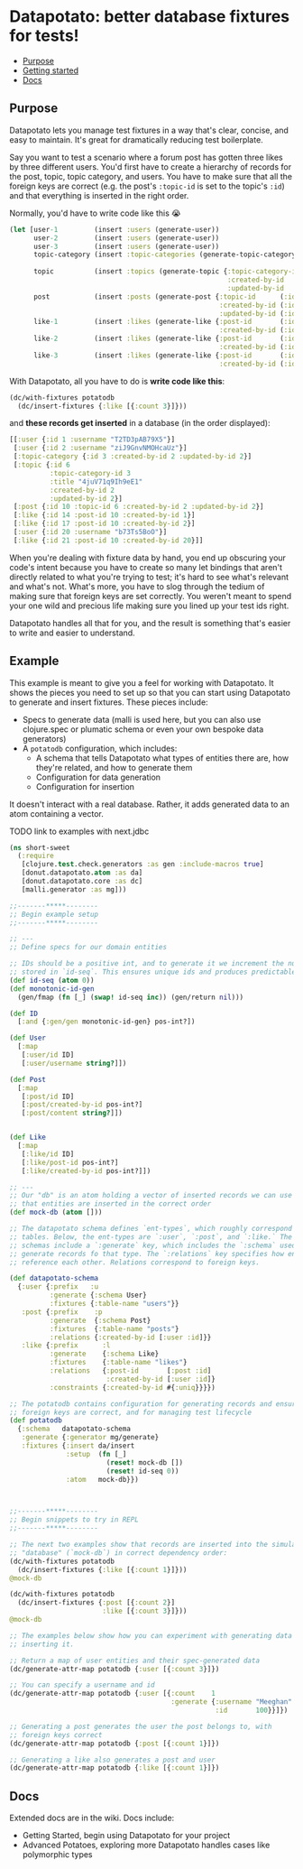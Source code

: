 # Datapotato: better database fixtures for tests!

* [Purpose](#purpose)
* [Getting started](#getting-started)
* [Docs](#docs)

## Purpose

Datapotato lets you manage test fixtures in a way that's clear, concise, and
easy to maintain. It's great for dramatically reducing test boilerplate.

Say you want to test a scenario where a forum post has gotten three likes by
three different users. You'd first have to create a hierarchy of records for the
post, topic, topic category, and users. You have to make sure that all the
foreign keys are correct (e.g. the post's `:topic-id` is set to the topic's
`:id`) and that everything is inserted in the right order.

Normally, you'd have to write code like this 😭

```clojure
(let [user-1         (insert :users (generate-user))
      user-2         (insert :users (generate-user))
      user-3         (insert :users (generate-user))
      topic-category (insert :topic-categories (generate-topic-category {:created-by-id (:id user-1)
                                                                         :updated-by-id (:id user-1)}))
      topic          (insert :topics (generate-topic {:topic-category-id (:id topic-category)
                                                      :created-by-id     (:id user-1)
                                                      :updated-by-id     (:id user-1)}))
      post           (insert :posts (generate-post {:topic-id      (:id topic)
                                                    :created-by-id (:id user-1)
                                                    :updated-by-id (:id user-1)}))
      like-1         (insert :likes (generate-like {:post-id       (:id post)
                                                    :created-by-id (:id user-1)}))
      like-2         (insert :likes (generate-like {:post-id       (:id post)
                                                    :created-by-id (:id user-2)}))
      like-3         (insert :likes (generate-like {:post-id       (:id post)
                                                    :created-by-id (:id user-3)}))])
```

With Datapotato, all you have to do is **write code like this**:

```clojure
(dc/with-fixtures potatodb
  (dc/insert-fixtures {:like [{:count 3}]}))
```

and **these records get inserted** in a database (in the order displayed):

```clojure
[[:user {:id 1 :username "T2TD3pAB79X5"}]
 [:user {:id 2 :username "ziJ9GnvNMOHcaUz"}]
 [:topic-category {:id 3 :created-by-id 2 :updated-by-id 2}]
 [:topic {:id 6
          :topic-category-id 3
          :title "4juV71q9Ih9eE1"
          :created-by-id 2
          :updated-by-id 2}]
 [:post {:id 10 :topic-id 6 :created-by-id 2 :updated-by-id 2}]
 [:like {:id 14 :post-id 10 :created-by-id 1}]
 [:like {:id 17 :post-id 10 :created-by-id 2}]
 [:user {:id 20 :username "b73Ts5BoO"}]
 [:like {:id 21 :post-id 10 :created-by-id 20}]]
```

When you're dealing with fixture data by hand, you end up obscuring your code's
intent because you have to create so many let bindings that aren't directly
related to what you're trying to test; it's hard to see what's relevant and
what's not. What's more, you have to slog through the tedium of making sure that
foreign keys are set correctly. You weren't meant to spend your one wild and
precious life making sure you lined up your test ids right.

Datapotato handles all that for you, and the result is something that's easier
to write and easier to understand.

## Example

This example is meant to give you a feel for working with Datapotato. It shows
the pieces you need to set up so that you can start using Datapotato to generate
and insert fixtures. These pieces include:

* Specs to generate data (malli is used here, but you can also use clojure.spec
  or plumatic schema or even your own bespoke data generators)
* A `potatodb` configuration, which includes:
  * A schema that tells Datapotato what types of entities there are, how they're
    related, and how to generate them
  * Configuration for data generation
  * Configuration for insertion

It doesn't interact with a real database. Rather, it adds generated data to an
atom containing a vector.

TODO link to examples with next.jdbc

```clojure
(ns short-sweet
  (:require
   [clojure.test.check.generators :as gen :include-macros true]
   [donut.datapotato.atom :as da]
   [donut.datapotato.core :as dc]
   [malli.generator :as mg]))

;;-------*****--------
;; Begin example setup
;;-------*****--------

;; ---
;; Define specs for our domain entities

;; IDs should be a positive int, and to generate it we increment the number
;; stored in `id-seq`. This ensures unique ids and produces predictable values
(def id-seq (atom 0))
(def monotonic-id-gen
  (gen/fmap (fn [_] (swap! id-seq inc)) (gen/return nil)))

(def ID
  [:and {:gen/gen monotonic-id-gen} pos-int?])

(def User
  [:map
   [:user/id ID]
   [:user/username string?]])

(def Post
  [:map
   [:post/id ID]
   [:post/created-by-id pos-int?]
   [:post/content string?]])


(def Like
  [:map
   [:like/id ID]
   [:like/post-id pos-int?]
   [:like/created-by-id pos-int?]])

;; ---
;; Our "db" is an atom holding a vector of inserted records we can use to show
;; that entities are inserted in the correct order
(def mock-db (atom []))

;; The datapotato schema defines `ent-types`, which roughly correspond to db
;; tables. Below, the ent-types are `:user`, `:post`, and `:like.` The ent-type
;; schemas include a `:generate` key, which includes the `:schema` used to
;; generate records fo that type. The `:relations` key specifies how ents
;; reference each other. Relations correspond to foreign keys.

(def datapotato-schema
  {:user {:prefix   :u
          :generate {:schema User}
          :fixtures {:table-name "users"}}
   :post {:prefix    :p
          :generate  {:schema Post}
          :fixtures  {:table-name "posts"}
          :relations {:created-by-id [:user :id]}}
   :like {:prefix      :l
          :generate    {:schema Like}
          :fixtures    {:table-name "likes"}
          :relations   {:post-id       [:post :id]
                        :created-by-id [:user :id]}
          :constraints {:created-by-id #{:uniq}}}})

;; The potatodb contains configuration for generating records and ensuring their
;; foreign keys are correct, and for managing test lifecycle
(def potatodb
  {:schema   datapotato-schema
   :generate {:generator mg/generate}
   :fixtures {:insert da/insert
              :setup  (fn [_]
                        (reset! mock-db [])
                        (reset! id-seq 0))
              :atom   mock-db}})



;;-------*****--------
;; Begin snippets to try in REPL
;;-------*****--------

;; The next two examples show that records are inserted into the simulated
;; "database" (`mock-db`) in correct dependency order:
(dc/with-fixtures potatodb
  (dc/insert-fixtures {:like [{:count 1}]}))
@mock-db

(dc/with-fixtures potatodb
  (dc/insert-fixtures {:post [{:count 2}]
                       :like [{:count 3}]}))
@mock-db

;; The examples below show how you can experiment with generating data without
;; inserting it.

;; Return a map of user entities and their spec-generated data
(dc/generate-attr-map potatodb {:user [{:count 3}]})

;; You can specify a username and id
(dc/generate-attr-map potatodb {:user [{:count    1
                                        :generate {:username "Meeghan"
                                                   :id       100}}]})

;; Generating a post generates the user the post belongs to, with
;; foreign keys correct
(dc/generate-attr-map potatodb {:post [{:count 1}]})

;; Generating a like also generates a post and user
(dc/generate-attr-map potatodb {:like [{:count 1}]})
```

## Docs

Extended docs are in the wiki. Docs include:

* Getting Started, begin using Datapotato for your project
* Advanced Potatoes, exploring more Datapotato handles cases like polymorphic
  types
